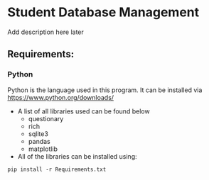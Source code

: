 # Student Database Management
Add description here later


## Requirements:
### Python
Python is the language used in this program.
It can be installed via https://www.python.org/downloads/

- A list of all libraries used can be found below
  - questionary
  - rich
  - sqlite3
  - pandas
  - matplotlib
- All of the libraries can be installed using:
```
pip install -r Requirements.txt
```
